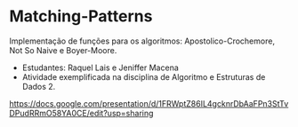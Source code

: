 # Matching-Patterns
Implementação de funções para os algoritmos: Apostolico-Crochemore, Not So Naive e Boyer-Moore.
* Estudantes: Raquel Lais e Jeniffer Macena
* Atividade exemplificada na disciplina de Algoritmo e Estruturas de Dados 2.

https://docs.google.com/presentation/d/1FRWptZ86IL4gcknrDbAaFPn3StTvDPudRRmO58YA0CE/edit?usp=sharing
